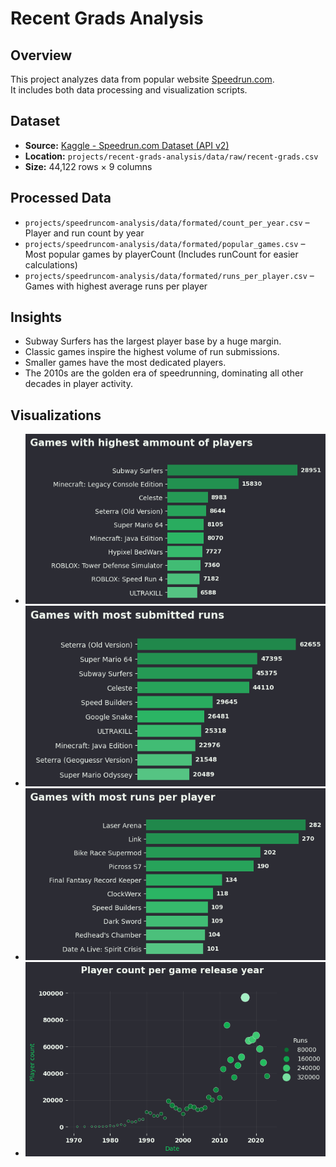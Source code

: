# Recent Grads Analysis

## Overview
This project analyzes data from popular website [Speedrun.com](https://www.speedrun.com).  
It includes both data processing and visualization scripts.

## Dataset
- **Source:** [Kaggle - Speedrun.com Dataset (API v2)](https://www.kaggle.com/datasets/alexmerren1/speedrun-com-data?resource=download)
- **Location:** `projects/recent-grads-analysis/data/raw/recent-grads.csv`
- **Size:** 44,122 rows × 9 columns

## Processed Data
- `projects/speedruncom-analysis/data/formated/count_per_year.csv` – Player and run count by year 
- `projects/speedruncom-analysis/data/formated/popular_games.csv` – Most popular games by playerCount (Includes runCount for easier calculations)
- `projects/speedruncom-analysis/data/formated/runs_per_player.csv` –  Games with highest average runs per player

## Insights
- Subway Surfers has the largest player base by a huge margin.
- Classic games inspire the highest volume of run submissions.
- Smaller games have the most dedicated players.
- The 2010s are the golden era of speedrunning, dominating all other decades in player activity.

## Visualizations 
- ![Games with most players](plots/most_players.png)
- ![Games with most submitted runs](plots/most_runs.png)
- ![Games with most runs per player](plots/most_runs_per_player.png)
- ![Player count per game release year](plots/player_per_release_year.png)
